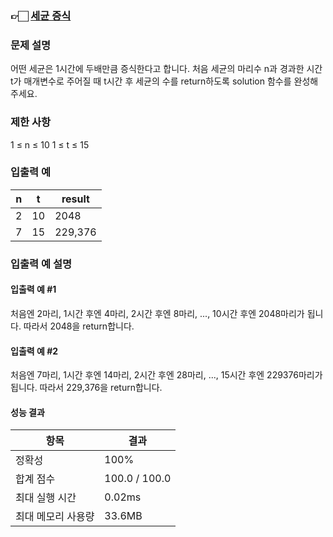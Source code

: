 ### 👉🏻 [세균 증식](https://school.programmers.co.kr/learn/courses/30/lessons/120910)

### 문제 설명

어떤 세균은 1시간에 두배만큼 증식한다고 합니다. 처음 세균의 마리수 n과 경과한 시간 t가 매개변수로 주어질 때 t시간 후 세균의 수를 return하도록 solution 함수를 완성해주세요.

### 제한 사항

1 ≤ n ≤ 10
1 ≤ t ≤ 15

### 입출력 예

| n   | t   | result  |
| --- | --- | ------- |
| 2   | 10  | 2048    |
| 7   | 15  | 229,376 |

### 입출력 예 설명

#### 입출력 예 #1

처음엔 2마리, 1시간 후엔 4마리, 2시간 후엔 8마리, ..., 10시간 후엔 2048마리가 됩니다. 따라서 2048을 return합니다.

#### 입출력 예 #2

처음엔 7마리, 1시간 후엔 14마리, 2시간 후엔 28마리, ..., 15시간 후엔 229376마리가 됩니다. 따라서 229,376을 return합니다.

#### 성능 결과

| 항목               | 결과          |
| ------------------ | ------------- |
| 정확성             | 100%          |
| 합계 점수          | 100.0 / 100.0 |
| 최대 실행 시간     | 0.02ms        |
| 최대 메모리 사용량 | 33.6MB        |
